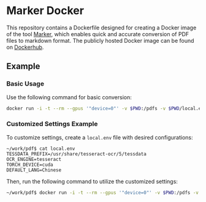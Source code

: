 # Marker Docker

This repository contains a Dockerfile designed for creating a Docker image of the tool [Marker](https://github.com/VikParuchuri/marker), which enables quick and accurate conversion of PDF files to markdown format. The publicly hosted Docker image can be found on [Dockerhub](https://hub.docker.com/r/dibz15/marker_docker).

## Example

### Basic Usage

Use the following command for basic conversion:

```bash
docker run -i -t --rm --gpus '"device=0"' -v $PWD:/pdfs -v $PWD/local.env:/usr/src/app/marker/local.env yaleh/marker:latest poetry run python convert_single.py /pdfs/example.pdf /pdfs/example.md
```

### Customized Settings Example

To customize settings, create a `local.env` file with desired configurations:

```plaintext
~/work/pdf$ cat local.env
TESSDATA_PREFIX=/usr/share/tesseract-ocr/5/tessdata
OCR_ENGINE=tesseract
TORCH_DEVICE=cuda
DEFAULT_LANG=Chinese
```

Then, run the following command to utilize the customized settings:

```bash
~/work/pdf$ docker run -i -t --rm --gpus '"device=0"' -v $PWD:/pdfs -v $PWD/local.env:/usr/src/app/marker/local.env yaleh/marker:latest poetry run python convert_single.py /pdfs/example.pdf /pdfs/example.md
```